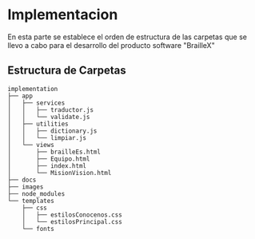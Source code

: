 # Implementacion
En esta parte se establece el orden de estructura de las carpetas que se llevo a cabo para el desarrollo del producto software "BrailleX"

## Estructura de Carpetas

```
implementation
├── app
│   ├── services
│   │   ├── traductor.js
│   │   └── validate.js
│   ├── utilities
│   │   ├── dictionary.js
│   │   └── limpiar.js
│   └── views
│       ├── brailleEs.html
│       ├── Equipo.html
│       ├── index.html
│       └── MisionVision.html
├── docs
├── images
├── node_modules
└── templates
    ├── css
    │   ├── estilosConocenos.css
    │   └── estilosPrincipal.css
    └── fonts
```
